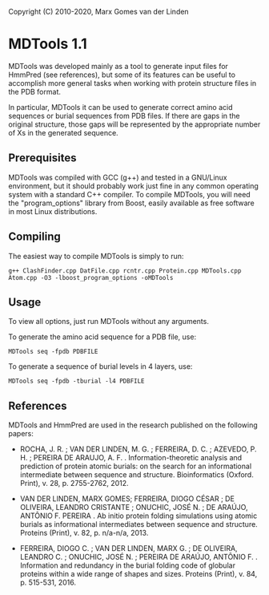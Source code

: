 Copyright (C) 2010-2020, Marx Gomes van der Linden

# MDTools 1.1

MDTools was developed mainly as a tool to generate input files for HmmPred (see references), but some of its features can be useful to accomplish more general tasks when working with protein structure files in the PDB format. 

In particular, MDTools it can be used to generate correct amino acid sequences or burial sequences from PDB files. If there are gaps in the original structure, those gaps will be represented by the appropriate number of Xs in the generated sequence.

## Prerequisites

MDTools was compiled with GCC (g++) and tested in a GNU/Linux
environment, but it should probably work just fine in any common
operating system with a standard C++ compiler. To compile MDTools,
you will need the "program_options" library from Boost, easily available as free software in most Linux distributions.

## Compiling

The easiest way to compile MDTools is simply to run:

    g++ ClashFinder.cpp DatFile.cpp rcntr.cpp Protein.cpp MDTools.cpp Atom.cpp -O3 -lboost_program_options -oMDTools


## Usage

To view all options, just run MDTools without any arguments.

To generate the amino acid sequence for a PDB file, use:

    MDTools seq -fpdb PDBFILE

To generate a sequence of burial levels in 4 layers, use:

    MDTools seq -fpdb -tburial -l4 PDBFILE


## References

MDTools and HmmPred are used in the research published on the following papers:

- ROCHA, J. R. ; VAN DER LINDEN, M. G. ; FERREIRA, D. C. ; AZEVEDO, P. H. ; PEREIRA DE ARAUJO, A. F. . Information-theoretic analysis and prediction of protein atomic burials: on the search for an informational intermediate between sequence and structure. Bioinformatics (Oxford. Print), v. 28, p. 2755-2762, 2012. 

- VAN DER LINDEN, MARX GOMES; FERREIRA, DIOGO CÉSAR ; DE OLIVEIRA, LEANDRO CRISTANTE ; ONUCHIC, JOSÉ N. ; DE ARAÚJO, ANTÔNIO F. PEREIRA . Ab initio protein folding simulations using atomic burials as informational intermediates between sequence and structure. Proteins (Print), v. 82, p. n/a-n/a, 2013. 

- FERREIRA, DIOGO C. ; VAN DER LINDEN, MARX G. ; DE OLIVEIRA, LEANDRO C. ; ONUCHIC, JOSÉ N. ; PEREIRA DE ARAÚJO, ANTÔNIO F. . Information and redundancy in the burial folding code of globular proteins within a wide range of shapes and sizes. Proteins (Print), v. 84, p. 515-531, 2016. 

